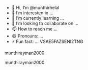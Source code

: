 - 👋 Hi, I’m @munthirhelal
- 👀 I’m interested in ...
- 🌱 I’m currently learning ...
- 💞️ I’m looking to collaborate on ...
- 📫 How to reach me ...
- 😄 Pronouns: ...
- ⚡ Fun fact: ...
VSAE5FAZSENI2TNG
<!---munthirayman2000
munthirhelal/munthirhelal is a ✨ special ✨ repository because its `README.md` (this file) appears on your GitHub profile.
You can click the Preview link to take a look at your changes.
--->munthirayman2000
munthirayman2000